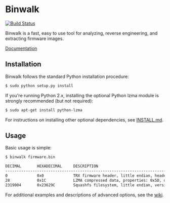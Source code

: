 # Binwalk

[![Build Status](https://travis-ci.org/ReFirmLabs/binwalk.svg?branch=master)](https://travis-ci.org/ReFirmLabs/binwalk)

Binwalk is a fast, easy to use tool for analyzing, reverse engineering, and extracting firmware images. 

[Documentation](https://github.com/ReFirmLabs/binwalk/wiki)

## Installation
Binwalk follows the standard Python installation procedure:

```bash
$ sudo python setup.py install
```

If you're running Python 2.x, installing the optional Python lzma module is strongly recommended (but not required):

```bash
$ sudo apt-get install python-lzma
```

For instructions on installing other optional dependencies, see [INSTALL.md](https://github.com/ReFirmLabs/binwalk/blob/master/INSTALL.md).


## Usage

Basic usage is simple:

```bash
$ binwalk firmware.bin

DECIMAL       HEXADECIMAL     DESCRIPTION
--------------------------------------------------------------------------------
0             0x0             TRX firmware header, little endian, header size: 28 bytes, image size: 14766080 bytes, CRC32: 0x6980E553 flags: 0x0, version: 1
28            0x1C            LZMA compressed data, properties: 0x5D, dictionary size: 65536 bytes, uncompressed size: 5494368 bytes
2319004       0x23629C        Squashfs filesystem, little endian, version 4.0, compression: xz, size: 12442471 bytes, 3158 inodes, blocksize: 131072 bytes, blocksize: 131072 bytes, created: 2014-05-21 22:38:47
```

For additional examples and descriptions of advanced options, see the [wiki](https://github.com/ReFirmLabs/binwalk/wiki).
